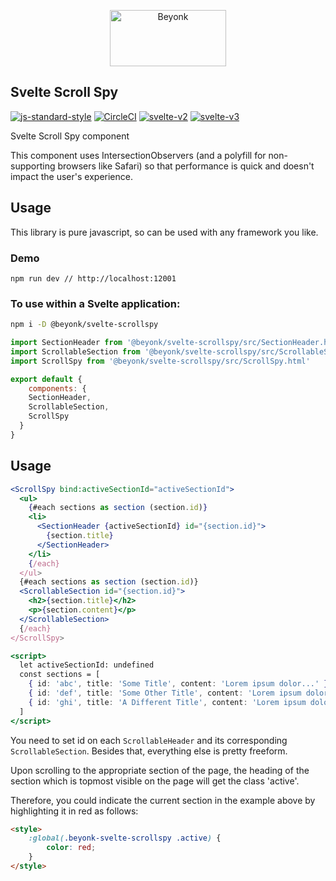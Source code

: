 <p align="center">
  <img width="186" height="90" src="https://user-images.githubusercontent.com/218949/44782765-377e7c80-ab80-11e8-9dd8-fce0e37c235b.png" alt="Beyonk" />
</p>

## Svelte Scroll Spy

[![js-standard-style](https://img.shields.io/badge/code%20style-standard-brightgreen.svg)](http://standardjs.com) [![CircleCI](https://circleci.com/gh/beyonk-adventures/svelte-scrollspy.svg?style=shield)](https://circleci.com/gh/beyonk-adventures/svelte-scrollspy) [![svelte-v2](https://img.shields.io/badge/svelte-v2-orange.svg)](https://v2.svelte.dev) [![svelte-v3](https://img.shields.io/badge/svelte-v3-blueviolet.svg)](https://svelte.dev)

Svelte Scroll Spy component

This component uses IntersectionObservers (and a polyfill for non-supporting browsers like Safari) so that performance is quick and doesn't impact the user's experience.

## Usage

This library is pure javascript, so can be used with any framework you like.

### Demo

```
npm run dev // http://localhost:12001
```

### To use within a Svelte application:

```bash
npm i -D @beyonk/svelte-scrollspy
```

```js
import SectionHeader from '@beyonk/svelte-scrollspy/src/SectionHeader.html'
import ScrollableSection from '@beyonk/svelte-scrollspy/src/ScrollableSection.html'
import ScrollSpy from '@beyonk/svelte-scrollspy/src/ScrollSpy.html'

export default {
	components: {
    SectionHeader,
    ScrollableSection,
    ScrollSpy
  }
}
```

## Usage

```jsx
<ScrollSpy bind:activeSectionId="activeSectionId">
  <ul>
    {#each sections as section (section.id)}
    <li>
      <SectionHeader {activeSectionId} id="{section.id}">
        {section.title}
      </SectionHeader>
    </li>
    {/each}
  </ul>
  {#each sections as section (section.id)}
  <ScrollableSection id="{section.id}">
    <h2>{section.title}</h2>
    <p>{section.content}</p>
  </ScrollableSection>
  {/each}
</ScrollSpy>

<script>
  let activeSectionId: undefined
  const sections = [
    { id: 'abc', title: 'Some Title', content: 'Lorem ipsum dolor...' },
    { id: 'def', title: 'Some Other Title', content: 'Lorem ipsum dolor...' },
    { id: 'ghi', title: 'A Different Title', content: 'Lorem ipsum dolor...' }
  ]
</script>
```

You need to set id on each `ScrollableHeader` and its corresponding `ScrollableSection`. Besides that, everything else is pretty freeform.

Upon scrolling to the appropriate section of the page, the heading of the section which is topmost visible on the page will get the class 'active'.

Therefore, you could indicate the current section in the example above by highlighting it in red as follows:

```html
<style>
	:global(.beyonk-svelte-scrollspy .active) {
		color: red;
	}
</style>
```
